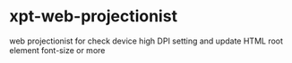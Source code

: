 # xpt-web-projectionist
web projectionist for check device high DPI setting and update HTML root element font-size or more
